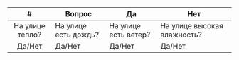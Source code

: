 |   #   | Вопрос                                                      | Да      | Нет     |
| :---: |-------------------------------------------------------------|---------|---------|
|   На улице тепло? |  На улице есть дождь? | На улице есть ветер? | На улице высокая влажность?| В ближайшее время будет тепло? |                                 
|       Да/Нет      | Да/Нет |       Да/Нет      |      Да/Нет      |       Да/Нет      |       

